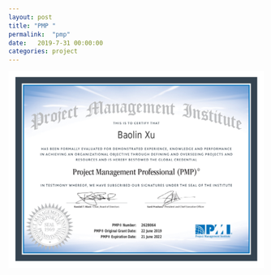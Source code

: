 ```yaml
---
layout: post
title: "PMP "
permalink:  "pmp"
date:   2019-7-31 00:00:00
categories: project
---
```



<img src="/images/PMP.png" />
